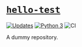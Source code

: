 # [`hello-test`](#hello-test)

[![Updates](https://pyup.io/repos/github/edesz/hello-test/shield.svg)](https://pyup.io/repos/github/edesz/hello-test/) [![Python 3](https://pyup.io/repos/github/edesz/hello-test/python-3-shield.svg)](https://pyup.io/repos/github/edesz/hello-test/) ![CI](https://github.com/edesz/hello-test/workflows/CI/badge.svg)

A dummy repository.
